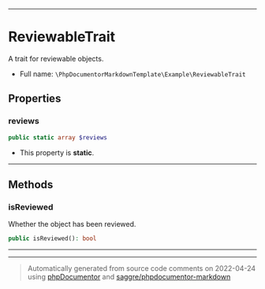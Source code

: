 ***

# ReviewableTrait

A trait for reviewable objects.



* Full name: `\PhpDocumentorMarkdownTemplate\Example\ReviewableTrait`



## Properties


### reviews



```php
public static array $reviews
```



* This property is **static**.


***

## Methods


### isReviewed

Whether the object has been reviewed.

```php
public isReviewed(): bool
```











***

***
> Automatically generated from source code comments on 2022-04-24 using [phpDocumentor](http://www.phpdoc.org/) and [saggre/phpdocumentor-markdown](https://github.com/Saggre/phpDocumentor-markdown)

